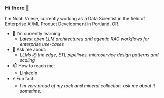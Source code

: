 ### Hi there 👋

I'm Noah Vriese, currently working as a Data Scientist in the field of Enterprise AI/ML Product Development in Portland, OR.

- 🌱 I’m currently learning:
  - _Latest open LLM architectures and agentic RAG workflows for enterprise use-cases_
- 💬 Ask me about:
  - _LLMs @ the edge, ETL pipelines, microservice design patterns and scaling_
- 📫 How to reach me:
  - [LinkedIn](https://www.linkedin.com/in/noah-vriese/)
- ⚡ Fun fact:
  - _I'm very proud of my rock and mineral collection, ask me about it sometime._ 

